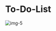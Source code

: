 # To-Do-List
 
![img-5](https://user-images.githubusercontent.com/99422533/175790326-7cb85610-cf7d-4987-a358-f1cbc8d87f18.png)
